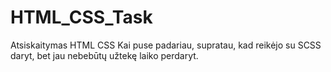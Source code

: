 # HTML_CSS_Task
Atsiskaitymas HTML CSS
Kai puse padariau, supratau, kad reikėjo su SCSS daryt, bet jau nebebūtų užtekę laiko perdaryt.
